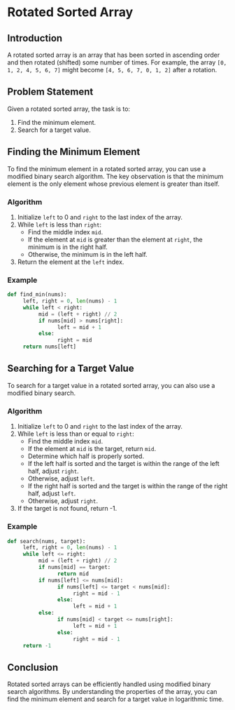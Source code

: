 # Rotated Sorted Array

## Introduction
A rotated sorted array is an array that has been sorted in ascending order and then rotated (shifted) some number of times. For example, the array `[0, 1, 2, 4, 5, 6, 7]` might become `[4, 5, 6, 7, 0, 1, 2]` after a rotation.

## Problem Statement
Given a rotated sorted array, the task is to:
1. Find the minimum element.
2. Search for a target value.

## Finding the Minimum Element
To find the minimum element in a rotated sorted array, you can use a modified binary search algorithm. The key observation is that the minimum element is the only element whose previous element is greater than itself.

### Algorithm
1. Initialize `left` to 0 and `right` to the last index of the array.
2. While `left` is less than `right`:
    - Find the middle index `mid`.
    - If the element at `mid` is greater than the element at `right`, the minimum is in the right half.
    - Otherwise, the minimum is in the left half.
3. Return the element at the `left` index.

### Example
```python
def find_min(nums):
     left, right = 0, len(nums) - 1
     while left < right:
          mid = (left + right) // 2
          if nums[mid] > nums[right]:
                left = mid + 1
          else:
                right = mid
     return nums[left]
```

## Searching for a Target Value
To search for a target value in a rotated sorted array, you can also use a modified binary search.

### Algorithm
1. Initialize `left` to 0 and `right` to the last index of the array.
2. While `left` is less than or equal to `right`:
    - Find the middle index `mid`.
    - If the element at `mid` is the target, return `mid`.
    - Determine which half is properly sorted.
    - If the left half is sorted and the target is within the range of the left half, adjust `right`.
    - Otherwise, adjust `left`.
    - If the right half is sorted and the target is within the range of the right half, adjust `left`.
    - Otherwise, adjust `right`.
3. If the target is not found, return -1.

### Example
```python
def search(nums, target):
     left, right = 0, len(nums) - 1
     while left <= right:
          mid = (left + right) // 2
          if nums[mid] == target:
                return mid
          if nums[left] <= nums[mid]:
                if nums[left] <= target < nums[mid]:
                     right = mid - 1
                else:
                     left = mid + 1
          else:
                if nums[mid] < target <= nums[right]:
                     left = mid + 1
                else:
                     right = mid - 1
     return -1
```

## Conclusion
Rotated sorted arrays can be efficiently handled using modified binary search algorithms. By understanding the properties of the array, you can find the minimum element and search for a target value in logarithmic time.